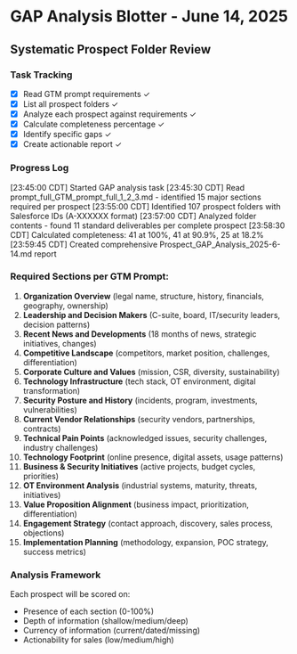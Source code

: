 # GAP Analysis Blotter - June 14, 2025
## Systematic Prospect Folder Review

### Task Tracking
- [x] Read GTM prompt requirements ✓
- [x] List all prospect folders ✓
- [x] Analyze each prospect against requirements ✓
- [x] Calculate completeness percentage ✓
- [x] Identify specific gaps ✓
- [x] Create actionable report ✓

### Progress Log
[23:45:00 CDT] Started GAP analysis task
[23:45:30 CDT] Read prompt_full_GTM_prompt_full_1_2_3.md - identified 15 major sections required per prospect
[23:55:00 CDT] Identified 107 prospect folders with Salesforce IDs (A-XXXXXX format)
[23:57:00 CDT] Analyzed folder contents - found 11 standard deliverables per complete prospect
[23:58:30 CDT] Calculated completeness: 41 at 100%, 41 at 90.9%, 25 at 18.2%
[23:59:45 CDT] Created comprehensive Prospect_GAP_Analysis_2025-6-14.md report

### Required Sections per GTM Prompt:
1. **Organization Overview** (legal name, structure, history, financials, geography, ownership)
2. **Leadership and Decision Makers** (C-suite, board, IT/security leaders, decision patterns)
3. **Recent News and Developments** (18 months of news, strategic initiatives, changes)
4. **Competitive Landscape** (competitors, market position, challenges, differentiation)
5. **Corporate Culture and Values** (mission, CSR, diversity, sustainability)
6. **Technology Infrastructure** (tech stack, OT environment, digital transformation)
7. **Security Posture and History** (incidents, program, investments, vulnerabilities)
8. **Current Vendor Relationships** (security vendors, partnerships, contracts)
9. **Technical Pain Points** (acknowledged issues, security challenges, industry challenges)
10. **Technology Footprint** (online presence, digital assets, usage patterns)
11. **Business & Security Initiatives** (active projects, budget cycles, priorities)
12. **OT Environment Analysis** (industrial systems, maturity, threats, initiatives)
13. **Value Proposition Alignment** (business impact, prioritization, differentiation)
14. **Engagement Strategy** (contact approach, discovery, sales process, objections)
15. **Implementation Planning** (methodology, expansion, POC strategy, success metrics)

### Analysis Framework
Each prospect will be scored on:
- Presence of each section (0-100%)
- Depth of information (shallow/medium/deep)
- Currency of information (current/dated/missing)
- Actionability for sales (low/medium/high)
